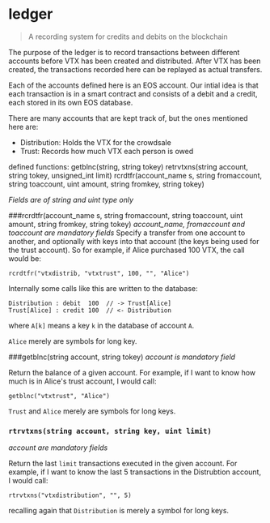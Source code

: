 # ledger
> A recording system for credits and debits on the blockchain

The purpose of the ledger is to record transactions between different accounts before VTX has been
created and distributed. After VTX has been created, the transactions recorded here can be replayed
as actual transfers.

Each of the accounts defined here is an EOS account. Our intial idea is that each transaction is in
a smart contract and consists of a debit and a credit, each stored in its own EOS database.

There are many accounts that are kept track of, but the ones mentioned here are:
- Distribution: Holds the VTX for the crowdsale
- Trust: Records how much VTX each person is owed

defined functions:
getblnc(string, string tokey) 
retrvtxns(string account, string tokey, unsigned_int limit)
rcrdtfr(account_name s, string fromaccount, string toaccount, uint amount, string fromkey, string tokey) 

*Fields are of string and uint type only*

###rcrdtfr(account_name s, string fromaccount, string toaccount, uint amount, string fromkey, string tokey) 
*account_name, fromaccount and toaccount are mandatory fields*
Specify a transfer from one account to another, and optionally with keys into that account (the keys
being used for the trust account). So for example, if Alice purchased 100 VTX, the call would be:

`rcrdtfr("vtxdistrib, "vtxtrust", 100, "", "Alice")`

Internally some calls like this are written to the database:

```
Distribution : debit  100  // -> Trust[Alice]
Trust[Alice] : credit 100  // <- Distribution
```
where `A[k]` means a key `k` in the database of account `A`. 

`Alice` merely are symbols for long key.

###getblnc(string account, string tokey) 
*account is mandatory field*

Return the balance of a given account. For example, if I want to know how much is in Alice's trust
account, I would call:

`getblnc("vtxtrust", "Alice")`

`Trust` and `Alice` merely are symbols for long keys.

### `rtrvtxns(string account, string key, uint limit)`
*account are mandatory fields*

Return the last `limit` transactions executed in the given account. For example, if I want to know
the last 5 transactions in the Distrubtion account, I would call:

`rtrvtxns("vtxdistribution", "", 5)`

recalling again that `Distribution` is merely a symbol for long keys.


